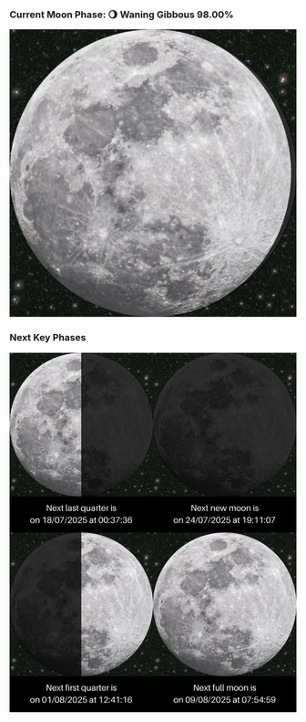 ### Current Moon Phase: 🌖 Waning Gibbous 98.00%
![Moon Phase](moonphase.png)
### Next Key Phases
![Gallery](gallery.png)
